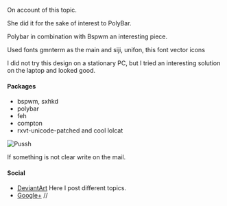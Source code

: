 On account of this topic.

She did it for the sake of interest to PolyBar.

Polybar in combination with Bspwm an interesting piece.

Used fonts gmnterm as the main and siji, unifon, this font vector icons

I did not try this design on a stationary PC, but I tried an interesting solution on the laptop and looked good.

#### Packages
* bspwm, sxhkd
* polybar
* feh
* compton
* rxvt-unicode-patched and cool lolcat

![Pussh](https://github.com/appath/dotfiles/blob/master/bspwm_dotfiles_pussh/0_21_58.png)

If something is not clear write on the mail.

#### Social

* [DeviantArt](http://boris241.deviantart.com/) Here I post different topics.
* [Google+](https://plus.google.com/u/0/106782122945207734872) //
